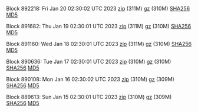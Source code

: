 Block 892218: Fri Jan 20 02:30:02 UTC 2023 [zip](https://files.01coin.io/mainnet/2023-01-20/bootstrap.dat.zip) (311M) [gz](https://files.01coin.io/mainnet/2023-01-20/bootstrap.dat.tar.gz) (310M) [SHA256](https://files.01coin.io/mainnet/2023-01-20/sha256.txt) [MD5](https://files.01coin.io/mainnet/2023-01-20/md5.txt)

Block 891682: Thu Jan 19 02:30:01 UTC 2023 [zip](https://files.01coin.io/mainnet/2023-01-19/bootstrap.dat.zip) (311M) [gz](https://files.01coin.io/mainnet/2023-01-19/bootstrap.dat.tar.gz) (310M) [SHA256](https://files.01coin.io/mainnet/2023-01-19/sha256.txt) [MD5](https://files.01coin.io/mainnet/2023-01-19/md5.txt)

Block 891160: Wed Jan 18 02:30:01 UTC 2023 [zip](https://files.01coin.io/mainnet/2023-01-18/bootstrap.dat.zip) (311M) [gz](https://files.01coin.io/mainnet/2023-01-18/bootstrap.dat.tar.gz) (310M) [SHA256](https://files.01coin.io/mainnet/2023-01-18/sha256.txt) [MD5](https://files.01coin.io/mainnet/2023-01-18/md5.txt)

Block 890636: Tue Jan 17 02:30:01 UTC 2023 [zip](https://files.01coin.io/mainnet/2023-01-17/bootstrap.dat.zip) (310M) [gz](https://files.01coin.io/mainnet/2023-01-17/bootstrap.dat.tar.gz) (310M) [SHA256](https://files.01coin.io/mainnet/2023-01-17/sha256.txt) [MD5](https://files.01coin.io/mainnet/2023-01-17/md5.txt)

Block 890108: Mon Jan 16 02:30:02 UTC 2023 [zip](https://files.01coin.io/mainnet/2023-01-16/bootstrap.dat.zip) (310M) [gz](https://files.01coin.io/mainnet/2023-01-16/bootstrap.dat.tar.gz) (309M) [SHA256](https://files.01coin.io/mainnet/2023-01-16/sha256.txt) [MD5](https://files.01coin.io/mainnet/2023-01-16/md5.txt)

Block 889613: Sun Jan 15 02:30:01 UTC 2023 [zip](https://files.01coin.io/mainnet/2023-01-15/bootstrap.dat.zip) (310M) [gz](https://files.01coin.io/mainnet/2023-01-15/bootstrap.dat.tar.gz) (309M) [SHA256](https://files.01coin.io/mainnet/2023-01-15/sha256.txt) [MD5](https://files.01coin.io/mainnet/2023-01-15/md5.txt)
